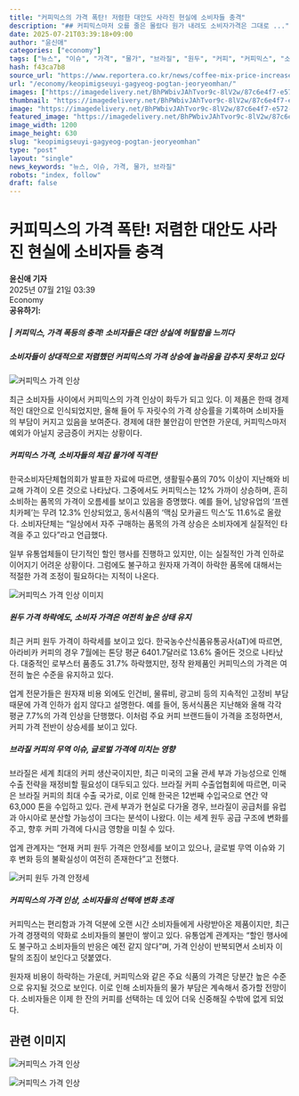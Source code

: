 ```yaml
---
title: "커피믹스의 가격 폭탄! 저렴한 대안도 사라진 현실에 소비자들 충격"
description: "## 커피믹스마저 오를 줄은 몰랐다 원가 내려도 소비자가격은 그대로 ..."
date: 2025-07-21T03:39:18+09:00
author: "윤신애"
categories: ["economy"]
tags: ["뉴스", "이슈", "가격", "물가", "브라질", "원두", "커피", "커피믹스", "소비자고민", "커피가격전망"]
hash: f43ca7b8
source_url: "https://www.reportera.co.kr/news/coffee-mix-price-increased-by-12/"
url: "/economy/keopimigseuyi-gagyeog-pogtan-jeoryeomhan/"
images: ["https://imagedelivery.net/BhPWbivJAhTvor9c-8lV2w/87c6e4f7-e572-458b-f4fd-3149e2bca000/public", "https://imagedelivery.net/BhPWbivJAhTvor9c-8lV2w/52400783-c80f-4eef-50c1-30953a665f00/public", "https://imagedelivery.net/BhPWbivJAhTvor9c-8lV2w/a73a7880-4ff8-49e2-8162-dc6337e2de00/public", "https://imagedelivery.net/BhPWbivJAhTvor9c-8lV2w/7a47fcdf-e8ed-49f5-fa56-7eecd40e6500/public", "https://imagedelivery.net/BhPWbivJAhTvor9c-8lV2w/cf06c94d-19f8-48f0-f62b-9e1c0aee8500/public"]
thumbnail: "https://imagedelivery.net/BhPWbivJAhTvor9c-8lV2w/87c6e4f7-e572-458b-f4fd-3149e2bca000/public"
image: "https://imagedelivery.net/BhPWbivJAhTvor9c-8lV2w/87c6e4f7-e572-458b-f4fd-3149e2bca000/public"
featured_image: "https://imagedelivery.net/BhPWbivJAhTvor9c-8lV2w/87c6e4f7-e572-458b-f4fd-3149e2bca000/public"
image_width: 1200
image_height: 630
slug: "keopimigseuyi-gagyeog-pogtan-jeoryeomhan"
type: "post"
layout: "single"
news_keywords: "뉴스, 이슈, 가격, 물가, 브라질"
robots: "index, follow"
draft: false
---
```


# 커피믹스의 가격 폭탄! 저렴한 대안도 사라진 현실에 소비자들 충격

**윤신애 기자**  
2025년 07월 21일 03:39  
Economy  
**공유하기:**

##### | 커피믹스, 가격 폭등의 충격! 소비자들은 대안 상실에 허탈함을 느끼다
##### 소비자들이 상대적으로 저렴했던 커피믹스의 가격 상승에 놀라움을 감추지 못하고 있다

![커피믹스 가격 인상](https://imagedelivery.net/BhPWbivJAhTvor9c-8lV2w/7a47fcdf-e8ed-49f5-fa56-7eecd40e6500/public)


최근 소비자들 사이에서 커피믹스의 가격 인상이 화두가 되고 있다. 이 제품은 한때 경제적인 대안으로 인식되었지만, 올해 들어 두 자릿수의 가격 상승률을 기록하며 소비자들의 부담이 커지고 있음을 보여준다. 경제에 대한 불안감이 만연한 가운데, 커피믹스마저 예외가 아닐지 궁금증이 커지는 상황이다.

##### 커피믹스 가격, 소비자들의 체감 물가에 직격탄

한국소비자단체협의회가 발표한 자료에 따르면, 생활필수품의 70% 이상이 지난해와 비교해 가격이 오른 것으로 나타났다. 그중에서도 커피믹스는 12% 가까이 상승하며, 흔히 소비하는 품목의 가격이 오름세를 보이고 있음을 증명했다. 예를 들어, 남양유업의 ‘프렌치카페’는 무려 12.3% 인상되었고, 동서식품의 ‘맥심 모카골드 믹스’도 11.6%로 올랐다. 소비자단체는 “일상에서 자주 구매하는 품목의 가격 상승은 소비자에게 실질적인 타격을 주고 있다”라고 언급했다.

일부 유통업체들이 단기적인 할인 행사를 진행하고 있지만, 이는 실질적인 가격 인하로 이어지기 어려운 상황이다. 그럼에도 불구하고 원자재 가격이 하락한 품목에 대해서는 적절한 가격 조정이 필요하다는 지적이 나온다.

![커피믹스 가격 인상 이미지](https://imagedelivery.net/BhPWbivJAhTvor9c-8lV2w/a73a7880-4ff8-49e2-8162-dc6337e2de00/public)


##### 원두 가격 하락에도, 소비자 가격은 여전히 높은 상태 유지

최근 커피 원두 가격이 하락세를 보이고 있다. 한국농수산식품유통공사(aT)에 따르면, 아라비카 커피의 경우 7월에는 톤당 평균 6401.7달러로 13.6% 줄어든 것으로 나타났다. 대중적인 로부스터 품종도 31.7% 하락했지만, 정작 완제품인 커피믹스의 가격은 여전히 높은 수준을 유지하고 있다. 

업계 전문가들은 원자재 비용 외에도 인건비, 물류비, 광고비 등의 지속적인 고정비 부담 때문에 가격 인하가 쉽지 않다고 설명한다. 예를 들어, 동서식품은 지난해와 올해 각각 평균 7.7%의 가격 인상을 단행했다. 이처럼 주요 커피 브랜드들이 가격을 조정하면서, 커피 가격 전반이 상승세를 보이고 있다.

##### 브라질 커피의 무역 이슈, 글로벌 가격에 미치는 영향

브라질은 세계 최대의 커피 생산국이지만, 최근 미국의 고율 관세 부과 가능성으로 인해 수출 전략을 재정비할 필요성이 대두되고 있다. 브라질 커피 수출업협회에 따르면, 미국은 브라질 커피의 최대 수출 국가로, 이로 인해 한국은 12번째 수입국으로 연간 약 63,000 톤을 수입하고 있다. 관세 부과가 현실로 다가올 경우, 브라질이 공급처를 유럽과 아시아로 분산할 가능성이 크다는 분석이 나왔다. 이는 세계 원두 공급 구조에 변화를 주고, 향후 커피 가격에 다시금 영향을 미칠 수 있다.

업계 관계자는 “현재 커피 원두 가격은 안정세를 보이고 있으나, 글로벌 무역 이슈와 기후 변화 등의 불확실성이 여전히 존재한다”고 전했다.

![커피 원두 가격 안정세](https://imagedelivery.net/BhPWbivJAhTvor9c-8lV2w/52400783-c80f-4eef-50c1-30953a665f00/public)


##### 커피믹스의 가격 인상, 소비자들의 선택에 변화 초래

커피믹스는 편리함과 가격 덕분에 오랜 시간 소비자들에게 사랑받아온 제품이지만, 최근 가격 경쟁력의 약화로 소비자들의 불만이 쌓이고 있다. 유통업계 관계자는 “할인 행사에도 불구하고 소비자들의 반응은 예전 같지 않다”며, 가격 인상이 반복되면서 소비자 이탈의 조짐이 보인다고 덧붙였다.

원자재 비용이 하락하는 가운데, 커피믹스와 같은 주요 식품의 가격은 당분간 높은 수준으로 유지될 것으로 보인다. 이로 인해 소비자들의 물가 부담은 계속해서 증가할 전망이다. 소비자들은 이제 한 잔의 커피를 선택하는 데 있어 더욱 신중해질 수밖에 없게 되었다.

## 관련 이미지

![커피믹스 가격 인상](https://imagedelivery.net/BhPWbivJAhTvor9c-8lV2w/87c6e4f7-e572-458b-f4fd-3149e2bca000/public)

![커피믹스 가격 인상](https://imagedelivery.net/BhPWbivJAhTvor9c-8lV2w/cf06c94d-19f8-48f0-f62b-9e1c0aee8500/public)

